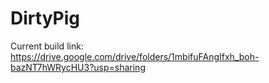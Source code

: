 # DirtyPig
Current build link: https://drive.google.com/drive/folders/1mbifuFAngIfxh_boh-bazNT7hWRycHU3?usp=sharing
